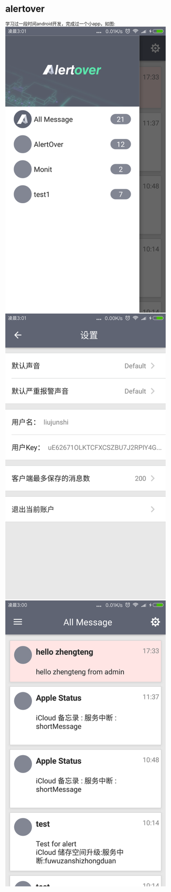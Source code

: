 # alertover
学习过一段时间android开发，完成过一个小app，如图:
![image](https://github.com/liujshi/alertover/blob/master/0613_4.png)
![image](https://github.com/liujshi/alertover/blob/master/0613_5.png)
![image](https://github.com/liujshi/alertover/blob/master/0613_6.png)

